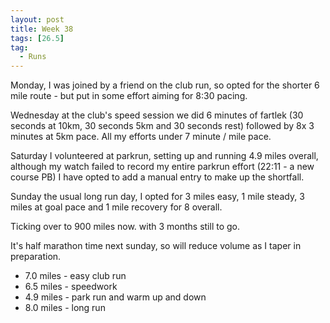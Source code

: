 ```yaml
---
layout: post
title: Week 38
tags: [26.5]
tag:
  - Runs
---
```


Monday, I was joined by a friend on the club run, so opted for the shorter 6 mile route - but put in some effort aiming for 8:30 pacing.

Wednesday at the club's speed session we did 6 minutes of fartlek (30 seconds at 10km, 30 seconds 5km and 30 seconds rest)
followed by 8x 3 minutes at 5km pace. All my efforts under 7 minute / mile pace.

Saturday I volunteered at parkrun, setting up and running 4.9 miles overall, although my watch failed to record my entire parkrun effort (22:11 - a new course PB)
I have opted to add a manual entry to make up the shortfall.

Sunday the usual long run day, I opted for 3 miles easy, 1 mile steady, 3 miles at goal pace and 1 mile recovery for 8 overall.

Ticking over to 900 miles now. with 3 months still to go.

It's half marathon time next sunday, so will reduce volume as I taper in preparation.

* 7.0 miles - easy club run
* 6.5 miles - speedwork
* 4.9 miles - park run and warm up and down
* 8.0 miles - long run
